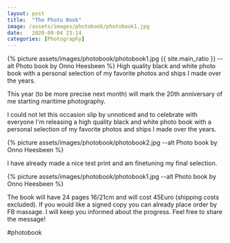 ```yaml
---
layout: post
title:  "The Photo Book"
image: /assets/images/photobook/photobook1.jpg
date:   2020-09-04 23:14
categories: [Photography]
---
```

{% picture assets/images/photobook/photobook1.jpg {{ site.main_ratio }} --alt Photo book by Onno Heesbeen %}
High quality black and white photo book with a personal selection of my favorite photos and ships I made over the years.

<!--more-->

This year (to be more precise next month) will mark the 20th anniversary of me starting maritime photography.

I could not let this occasion slip by unnoticed and to celebrate with everyone I'm releasing a high quality black and white photo book with a personal selection of my favorite photos and ships I made over the years.

{% picture assets/images/photobook/photobook2.jpg --alt Photo book by Onno Heesbeen %}

I have already made a nice test print and am finetuning my final selection.

{% picture assets/images/photobook/photobook1.jpg --alt Photo book by Onno Heesbeen %}

The book will have 24 pages 16/21cm and will cost 45Euro (shipping costs excluded). If you would like a signed copy you can already place order by FB massage. I will keep you informed about the progress. Feel free to share the message!

#photobook
